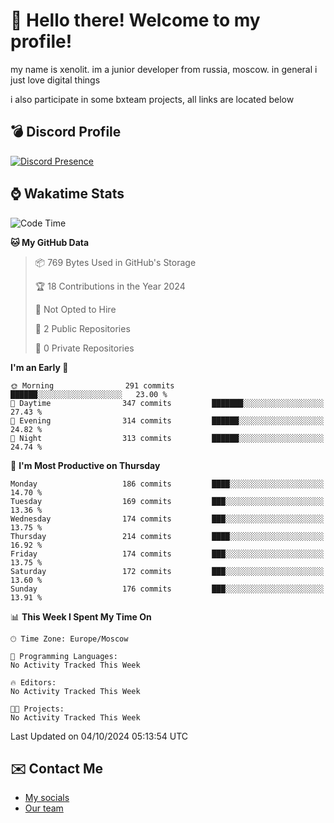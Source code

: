 # :wave: Hello there! Welcome to my profile!
my name is xenolit. im a junior developer from russia, moscow. in general i just love digital things

i also participate in some bxteam projects, all links are located below
## 💣 Discord Profile

[![Discord Presence](https://lanyard-profile-readme.vercel.app/api/982885434315120653?theme=dark&animated=true&borderRadius=30px&idleMessage=Probably%20doing%20nothing)](https://discord.com/users/982885434315120653) 

## ⌚ Wakatime Stats

<!--START_SECTION:waka-->
![Code Time](http://img.shields.io/badge/Code%20Time-30%20hrs%2027%20mins-blue)

**🐱 My GitHub Data** 

> 📦 769 Bytes Used in GitHub's Storage 
 > 
> 🏆 18 Contributions in the Year 2024
 > 
> 🚫 Not Opted to Hire
 > 
> 📜 2 Public Repositories 
 > 
> 🔑 0 Private Repositories 
 > 
**I'm an Early 🐤** 

```text
🌞 Morning                291 commits         ██████░░░░░░░░░░░░░░░░░░░   23.00 % 
🌆 Daytime                347 commits         ███████░░░░░░░░░░░░░░░░░░   27.43 % 
🌃 Evening                314 commits         ██████░░░░░░░░░░░░░░░░░░░   24.82 % 
🌙 Night                  313 commits         ██████░░░░░░░░░░░░░░░░░░░   24.74 % 
```
📅 **I'm Most Productive on Thursday** 

```text
Monday                   186 commits         ████░░░░░░░░░░░░░░░░░░░░░   14.70 % 
Tuesday                  169 commits         ███░░░░░░░░░░░░░░░░░░░░░░   13.36 % 
Wednesday                174 commits         ███░░░░░░░░░░░░░░░░░░░░░░   13.75 % 
Thursday                 214 commits         ████░░░░░░░░░░░░░░░░░░░░░   16.92 % 
Friday                   174 commits         ███░░░░░░░░░░░░░░░░░░░░░░   13.75 % 
Saturday                 172 commits         ███░░░░░░░░░░░░░░░░░░░░░░   13.60 % 
Sunday                   176 commits         ███░░░░░░░░░░░░░░░░░░░░░░   13.91 % 
```


📊 **This Week I Spent My Time On** 

```text
🕑︎ Time Zone: Europe/Moscow

💬 Programming Languages: 
No Activity Tracked This Week

🔥 Editors: 
No Activity Tracked This Week

🐱‍💻 Projects: 
No Activity Tracked This Week
```


 Last Updated on 04/10/2024 05:13:54 UTC
<!--END_SECTION:waka-->

## ✉️ Contact Me

- [My socials](https://feds.lol/xenolit)
- [Our team](https://github.com/BX-Team)
